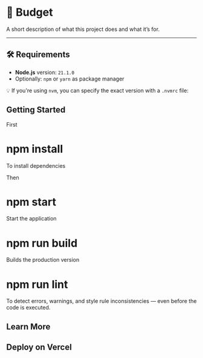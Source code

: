 # 🚀 Budget

A short description of what this project does and what it’s for.

---

## 🛠️ Requirements

- **Node.js** version: `21.1.0`
- Optionally: `npm` or `yarn` as package manager

💡 If you're using `nvm`, you can specify the exact version with a `.nvmrc` file:


## Getting Started
First 
# npm install
To install dependencies

Then
 # npm start
 Start the application
 # npm run build 
 Builds the production version
 # npm run lint
 To detect errors, warnings, and style rule inconsistencies — even before the code is executed.




## Learn More

## Deploy on Vercel

